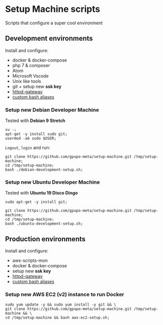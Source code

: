 # Setup Machine scripts

Scripts that configure a super cool environment

## Development environments

Install and configure:

* docker & docker-compose
* php 7 & composer
* Atom
* Microsoft Vscode
* Unix like tools
* git + setup new **ssk key**
* [httpd-gateway](https://opensource.gpupo.com/httpd-gateway/)
* [custom bash aliases](https://github.com/gpupo-meta/setup-machine/blob/master/bin/.bash_aliases)

### Setup new __Debian__ Developer Machine

Tested with **Debian 9 Stretch**

    su -;
    apt-get -y install sudo git;
    usermod -aG sudo $USER;

``Logout``, ``login`` and run:

    git clone https://github.com/gpupo-meta/setup-machine.git /tmp/setup-machine;
    cd /tmp/setup-machine;
    bash ./debian-development-setup.sh;

### Setup new __Ubuntu__ Developer Machine

Tested with **Ubuntu 19 Disco Dingo**

    sudo apt-get -y install git;

    git clone https://github.com/gpupo-meta/setup-machine.git /tmp/setup-machine;
    cd /tmp/setup-machine;
    bash ./ubuntu-development-setup.sh;


## Production environments

Install and configure:

* aws-scripts-mon
* docker & docker-compose
* setup new **ssk key**
* [httpd-gateway](https://opensource.gpupo.com/httpd-gateway/)
* [custom bash aliases](https://github.com/gpupo-meta/setup-machine/blob/master/bin/.bash_aliases)

### Setup new __AWS EC2 (v2)__ instance to run Docker

    sudo yum update -y && sudo yum install -y git && \
    git clone https://github.com/gpupo-meta/setup-machine.git /tmp/setup-machine && \
    cd /tmp/setup-machine && bash aws-ec2-setup.sh;
